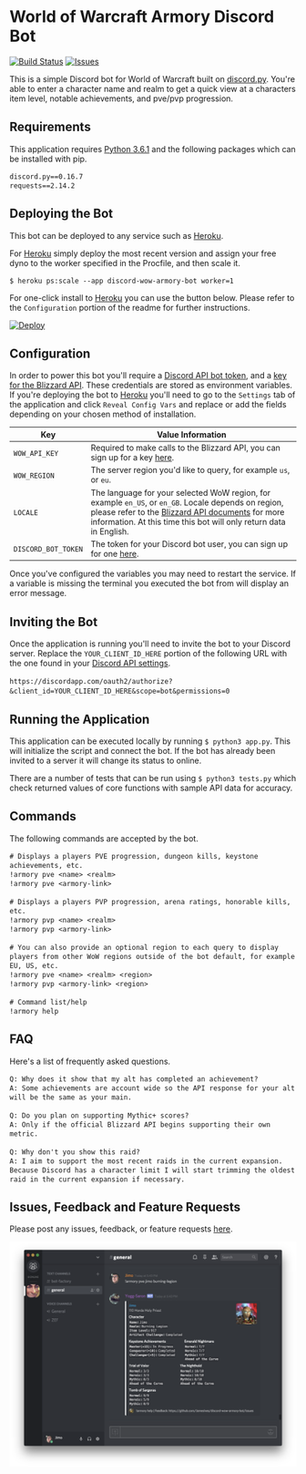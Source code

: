 # World of Warcraft Armory Discord Bot

[![Build Status](https://travis-ci.org/JamesIves/discord-wow-armory-bot.svg?branch=master)](https://travis-ci.org/JamesIves/discord-wow-armory-bot) [![Issues](https://img.shields.io/github/issues/JamesIves/discord-wow-armory-bot.svg)](https://github.com/JamesIves/discord-wow-armory-bot/issues)

This is a simple Discord bot for World of Warcraft built on [discord.py](https://github.com/Rapptz/discord.py). You're able to enter a character name and realm to get a quick view at a characters item level, notable achievements, and pve/pvp progression.


## Requirements
This application requires [Python 3.6.1](https://www.python.org/) and the following packages which can be installed with pip.

```
discord.py==0.16.7
requests==2.14.2
```

## Deploying the Bot
This bot can be deployed to any service such as [Heroku](https://www.heroku.com).

For [Heroku](https://www.heroku.com) simply deploy the most recent version and assign your free dyno to the worker specified in the Procfile, and then scale it.

```
$ heroku ps:scale --app discord-wow-armory-bot worker=1
```

For one-click install to [Heroku](https://www.heroku.com) you can use the button below. Please refer to the `Configuration` portion of the readme for further instructions.

[![Deploy](https://www.herokucdn.com/deploy/button.svg)](https://heroku.com/deploy?template=https://github.com/JamesIves/discord-wow-armory-bot/master)


## Configuration
In order to power this bot you'll require a [Discord API bot token]((https://discordapp.com/developers/docs/intro)), and a [key for the Blizzard API]((https://dev.battle.net/)). These credentials are stored as environment variables. If you're deploying the bot to [Heroku](https://www.heroku.com) you'll need to go to the `Settings` tab of the application and click `Reveal Config Vars` and replace or add the fields depending on your chosen method of installation.

| Key  | Value Information |
| ------------- | ------------- |
| `WOW_API_KEY`  | Required to make calls to the Blizzard API, you can sign up for a key [here](https://dev.battle.net/).  |
| `WOW_REGION`  | The server region you'd like to query, for example `us`, or `eu`.  |
| `LOCALE`  | The language for your selected WoW region, for example `en_US`, or `en_GB`. Locale depends on region, please refer to the [Blizzard API documents](https://dev.battle.net/) for more information. At this time this bot will only return data in English.   |
| `DISCORD_BOT_TOKEN`  | The token for your Discord bot user, you can sign up for one [here](https://discordapp.com/developers/docs/intro). |

Once you've configured the variables you may need to restart the service. If a variable is missing the terminal you executed the bot from will display an error message.


## Inviting the Bot
Once the application is running you'll need to invite the bot to your Discord server. Replace the `YOUR_CLIENT_ID_HERE` portion of the following URL with the one found in your [Discord API settings](https://discordapp.com/developers/docs/intro).

`https://discordapp.com/oauth2/authorize?&client_id=YOUR_CLIENT_ID_HERE&scope=bot&permissions=0`


## Running the Application
This application can be executed locally by running `$ python3 app.py`. This will initialize the script and connect the bot. If the bot has already been invited to a server it will change its status to online.

There are a number of tests that can be run using `$ python3 tests.py` which check returned values of core functions with sample API data for accuracy.


## Commands
The following commands are accepted by the bot.

```
# Displays a players PVE progression, dungeon kills, keystone achievements, etc.
!armory pve <name> <realm>
!armory pve <armory-link>

# Displays a players PVP progression, arena ratings, honorable kills, etc.
!armory pvp <name> <realm>
!armory pvp <armory-link>

# You can also provide an optional region to each query to display players from other WoW regions outside of the bot default, for example EU, US, etc.
!armory pve <name> <realm> <region>
!armory pvp <armory-link> <region>

# Command list/help
!armory help
```

## FAQ
Here's a list of frequently asked questions.
```
Q: Why does it show that my alt has completed an achievement?
A: Some achievements are account wide so the API response for your alt will be the same as your main.

Q: Do you plan on supporting Mythic+ scores?
A: Only if the official Blizzard API begins supporting their own metric.

Q: Why don't you show this raid?
A: I aim to support the most recent raids in the current expansion. Because Discord has a character limit I will start trimming the oldest raid in the current expansion if necessary.
```

## Issues, Feedback and Feature Requests
Please post any issues, feedback, or feature requests [here](https://github.com/JamesIves/discord-wow-armory-bot/issues).


![Screenshot](assets/screenshot.png)
